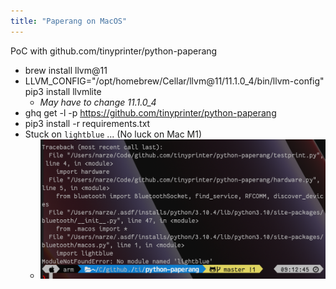 ```yaml
---
title: "Paperang on MacOS"
---
```


PoC with github.com/tinyprinter/python-paperang
- brew install llvm@11
- LLVM_CONFIG="/opt/homebrew/Cellar/llvm@11/11.1.0_4/bin/llvm-config" pip3 install llvmlite 
  - _May have to change 11.1.0_4_
- ghq get -l -p https://github.com/tinyprinter/python-paperang
- pip3 install -r requirements.txt
- Stuck on `lightblue` ... (No luck on Mac M1)
  - ![](Pasted%20image%2020220426091500.png)
